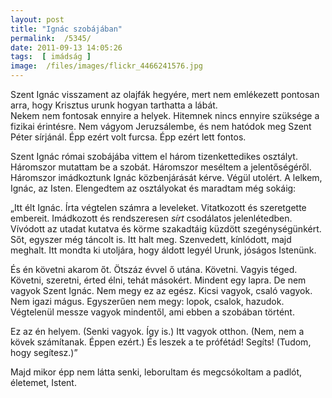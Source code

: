 ```yaml
---
layout: post
title: "Ignác szobájában"
permalink:  /5345/ 
date: 2011-09-13 14:05:26
tags:  [ imádság ] 
image:  /files/images/flickr_4466241576.jpg 
---
```

Szent Ignác visszament az olajfák hegyére, mert nem emlékezett pontosan arra, hogy Krisztus urunk hogyan tarthatta a lábát.  
Nekem nem fontosak ennyire a helyek. Hitemnek nincs ennyire szüksége a fizikai érintésre. Nem vágyom Jeruzsálembe, és nem hatódok meg Szent Péter sírjánál. Épp ezért volt furcsa. Épp ezért lett fontos.

Szent Ignác római szobájába vittem el három tizenkettedikes osztályt. Háromszor mutattam be a szobát. Háromszor meséltem a jelentőségéről. Háromszor imádkoztunk Ignác közbenjárását kérve. Végül utolért. A lelkem, Ignác, az Isten. Elengedtem az osztályokat és maradtam még sokáig:

„Itt élt Ignác. Írta végtelen számra a leveleket. Vitatkozott és szeretgette embereit. Imádkozott és rendszeresen <em>sírt </em>csodálatos jelenlétedben. Vívódott az utadat kutatva és körme szakadtáig küzdött szegénységünkért. Sőt, egyszer még táncolt is. Itt halt meg. Szenvedett, kínlódott, majd meghalt. Itt mondta ki utoljára, hogy áldott legyél Urunk, jóságos Istenünk.  

És én követni akarom őt. Ötszáz évvel ő utána. Követni. Vagyis téged. Követni, szeretni, érted élni, tehát másokért. Mindent egy lapra. De nem vagyok Szent Ignác. Nem megy ez az egész. Kicsi vagyok, csaló vagyok. Nem igazi mágus. Egyszerűen nem megy: lopok, csalok, hazudok. Végtelenül messze vagyok mindentől, ami ebben a szobában történt. 

Ez az én helyem. (Senki vagyok. Így is.) Itt vagyok otthon. (Nem, nem a kövek számítanak. Éppen ezért.) És leszek a te prófétád! Segíts! (Tudom, hogy segítesz.)” 

Majd mikor épp nem látta senki, leborultam és megcsókoltam a padlót, életemet, Istent.

